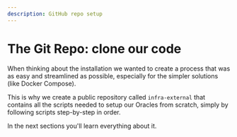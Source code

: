 ```yaml
---
description: GitHub repo setup
---
```


# The Git Repo: clone our code

When thinking about the installation we wanted to create a process that was as easy and streamlined as possible, especially for the simpler solutions (like Docker Compose).

This is why we create a public repository called `infra-external` that contains all the scripts needed to setup our Oracles from scratch, simply by following scripts step-by-step in order.

In the next sections you'll learn everything about it.
